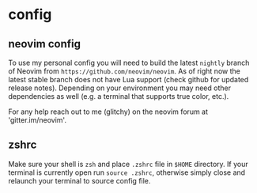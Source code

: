 # config

## neovim config
To use my personal config you will need to build the latest `nightly` branch of Neovim from `https://github.com/neovim/neovim`. As of right now the latest stable branch does not have Lua support (check github for updated release notes). Depending on your environment you may need other dependencies as well (e.g. a terminal that supports true color, etc.).

For any help reach out to me (glitchy) on the neovim forum at 'gitter.im/neovim'.

## zshrc

Make sure your shell is `zsh` and place `.zshrc` file in `$HOME` directory. If your terminal is currently open run `source .zshrc`, otherwise simply close and relaunch your terminal to source config file.

